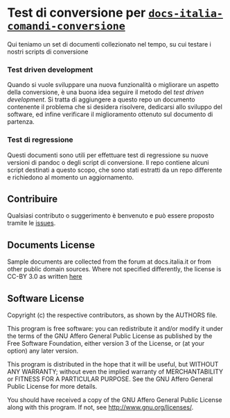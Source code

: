 
# Test di conversione per [`docs-italia-comandi-conversione`](https://github.com/italia/docs-italia-comandi-conversione)

Qui teniamo un set di documenti collezionato nel tempo, su cui testare
i nostri scripts di conversione

### Test driven development

Quando si vuole sviluppare una nuova funzionalità o migliorare un
aspetto della conversione, è una buona idea seguire il metodo del
_test driven development_. Si tratta di aggiungere a questo repo un
documento contenente il problema che si desidera risolvere, dedicarsi
allo sviluppo del software, ed infine verificare il miglioramento
ottenuto sul documento di partenza.

### Test di regressione

Questi documenti sono utili per effettuare test di regressione su
nuove versioni di pandoc o degli script di conversione. Il repo
contiene alcuni script destinati a questo scopo, che sono stati
estratti da un repo differente e richiedono al momento un
aggiornamento.

## Contribuire

Qualsiasi contributo o suggerimento è benvenuto e può
essere proposto tramite le [issues](https://github.com/italia/pandoc-docs2rst/issues).

## Documents License

Sample documents are collected from the forum at docs.italia.it or
from other public domain sources. Where not specified differently, the
license is CC-BY 3.0 as written
[here](https://developers.italia.it/en/note-legali/)

## Software License

Copyright (c) the respective contributors, as shown by the AUTHORS file.

This program is free software: you can redistribute it and/or modify
it under the terms of the GNU Affero General Public License as published
by the Free Software Foundation, either version 3 of the License, or
(at your option) any later version.

This program is distributed in the hope that it will be useful,
but WITHOUT ANY WARRANTY; without even the implied warranty of
MERCHANTABILITY or FITNESS FOR A PARTICULAR PURPOSE.  See the
GNU Affero General Public License for more details.

You should have received a copy of the GNU Affero General Public License
along with this program.  If not, see <http://www.gnu.org/licenses/>.
